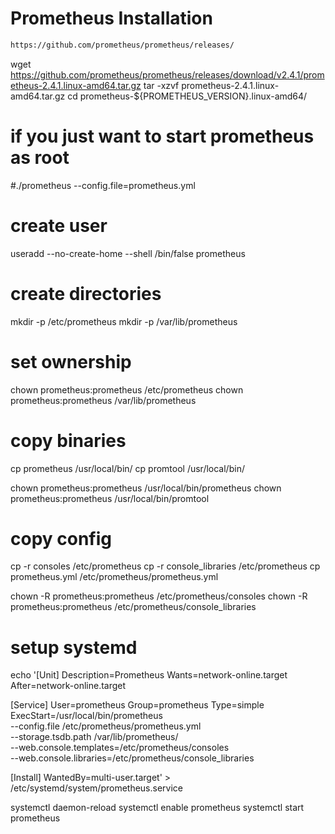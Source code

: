 # Prometheus Installation
```sh
https://github.com/prometheus/prometheus/releases/
```

wget https://github.com/prometheus/prometheus/releases/download/v2.4.1/prometheus-2.4.1.linux-amd64.tar.gz
tar -xzvf  prometheus-2.4.1.linux-amd64.tar.gz
cd prometheus-${PROMETHEUS_VERSION}.linux-amd64/
# if you just want to start prometheus as root
#./prometheus --config.file=prometheus.yml

# create user
useradd --no-create-home --shell /bin/false prometheus

# create directories
mkdir -p /etc/prometheus
mkdir -p /var/lib/prometheus

# set ownership
chown prometheus:prometheus /etc/prometheus
chown prometheus:prometheus /var/lib/prometheus

# copy binaries
cp prometheus /usr/local/bin/
cp promtool /usr/local/bin/

chown prometheus:prometheus /usr/local/bin/prometheus
chown prometheus:prometheus /usr/local/bin/promtool

# copy config
cp -r consoles /etc/prometheus
cp -r console_libraries /etc/prometheus
cp prometheus.yml /etc/prometheus/prometheus.yml

chown -R prometheus:prometheus /etc/prometheus/consoles
chown -R prometheus:prometheus /etc/prometheus/console_libraries

# setup systemd
echo '[Unit]
Description=Prometheus
Wants=network-online.target
After=network-online.target

[Service]
User=prometheus
Group=prometheus
Type=simple
ExecStart=/usr/local/bin/prometheus \
    --config.file /etc/prometheus/prometheus.yml \
    --storage.tsdb.path /var/lib/prometheus/ \
    --web.console.templates=/etc/prometheus/consoles \
    --web.console.libraries=/etc/prometheus/console_libraries

[Install]
WantedBy=multi-user.target' > /etc/systemd/system/prometheus.service

systemctl daemon-reload
systemctl enable prometheus
systemctl start prometheus
